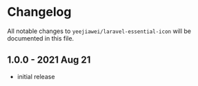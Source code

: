 # Changelog

All notable changes to `yeejiawei/laravel-essential-icon` will be documented in this file.

## 1.0.0 - 2021 Aug 21

- initial release